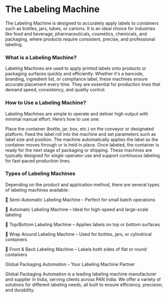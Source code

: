 # The Labeling Machine

The Labeling Machine is designed to accurately apply labels to containers such as bottles, jars, tubes, or cartons. It is an ideal choice for industries like food and beverage, pharmaceuticals, cosmetics, chemicals, and packaging, where products require consistent, precise, and professional labeling.


### What is a Labeling Machine?

Labeling Machines are used to apply printed labels onto products or packaging surfaces quickly and efficiently. Whether it's a barcode, branding, ingredient list, or compliance label, these machines ensure accurate placement every time. They are essential for production lines that demand speed, consistency, and quality control.

### How to Use a Labeling Machine?

Labeling Machines are simple to operate and deliver high output with minimal manual effort. Here’s how to use one:

Place the container (bottle, jar, box, etc.) on the conveyor or designated platform.
Feed the label roll into the machine and set parameters such as label size and position.
The machine automatically applies the label as the container moves through or is held in place.
Once labeled, the container is ready for the next stage of packaging or shipping.
These machines are typically designed for single-operator use and support continuous labeling for fast-paced production lines.

### Types of Labeling Machines

Depending on the product and application method, there are several types of labeling machines available:

🔹 Semi-Automatic Labeling Machine – Perfect for small batch operations

🔹 Automatic Labeling Machine – Ideal for high-speed and large-scale labeling

🔹 Top/Bottom Labeling Machine – Applies labels on top or bottom surfaces

🔹 Wrap Around Labeling Machine – Used for bottles, jars, or cylindrical containers

🔹 Front & Back Labeling Machine – Labels both sides of flat or round containers

Global Packaging Automation – Your Labeling Machine Partner

Global Packaging Automation is a leading labeling machine manufacturer and supplier in India, serving clients across PAN India. We offer a variety of solutions for different labeling needs, all built to ensure efficiency, precision, and durability.
